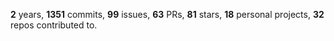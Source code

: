 **2** years, **1351** commits, **99** issues, **63** PRs, **81** stars, **18** personal projects, **32** repos contributed to.
